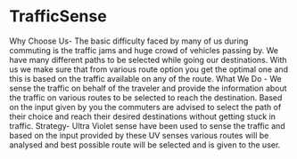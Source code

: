 TrafficSense
============

Why Choose Us-  The basic difficulty faced by many of us during commuting is the traffic jams and huge crowd of vehicles passing by. We have many different paths to be selected while going our destinations. With us we make sure that from various route option you get the optimal one and this is based on the traffic available on any of the route. What We Do - We sense the traffic on behalf of the traveler and provide the information about the traffic on various routes to be selected to reach the destination. Based on the input given by you the commuters are advised to select the path of their choice and reach their desired destinations without getting stuck in traffic. Strategy-  Ultra Violet sense have been used to sense the traffic and based on the input provided by these UV senses various routes will be analysed and best possible route will be selected and is given to the user.  
